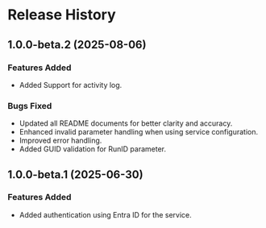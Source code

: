 # Release History

## 1.0.0-beta.2 (2025-08-06)

### Features Added

- Added Support for activity log.

### Bugs Fixed

- Updated all README documents for better clarity and accuracy.
- Enhanced invalid parameter handling when using service configuration.
- Improved error handling.
- Added GUID validation for RunID parameter.

## 1.0.0-beta.1 (2025-06-30)

### Features Added

- Added authentication using Entra ID for the service.
